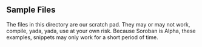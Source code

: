 ## Sample Files

The files in this directory are our scratch pad.  They may or may not work, compile, yada, yada, use at
your own risk.  Because Soroban is Alpha, these examples, snippets may only work for a short period of time.

